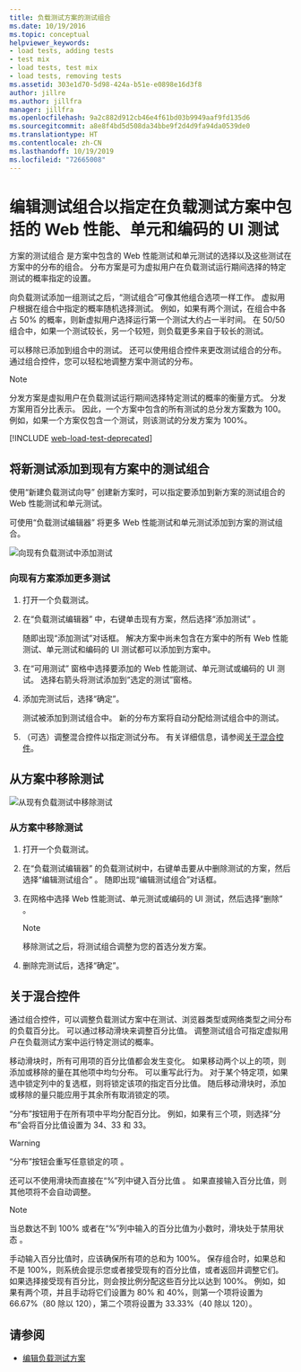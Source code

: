 ```yaml
---
title: 负载测试方案的测试组合
ms.date: 10/19/2016
ms.topic: conceptual
helpviewer_keywords:
- load tests, adding tests
- test mix
- load tests, test mix
- load tests, removing tests
ms.assetid: 303e1d70-5d98-424a-b51e-e0898e16d3f8
author: jillre
ms.author: jillfra
manager: jillfra
ms.openlocfilehash: 9a2c882d912cb46e4f61bd03b9949aaf9fd135d6
ms.sourcegitcommit: a8e8f4bd5d508da34bbe9f2d4d9fa94da0539de0
ms.translationtype: HT
ms.contentlocale: zh-CN
ms.lasthandoff: 10/19/2019
ms.locfileid: "72665008"
---
```

# <a name="edit-the-test-mix-to-specify-which-web-performance-unit-and-coded-ui-tests-to-include-in-a-load-test-scenario"></a>编辑测试组合以指定在负载测试方案中包括的 Web 性能、单元和编码的 UI 测试

方案的测试组合  是方案中包含的 Web 性能测试和单元测试的选择以及这些测试在方案中的分布的组合。 分布方案是可为虚拟用户在负载测试运行期间选择的特定测试的概率指定的设置。

向负载测试添加一组测试之后，“测试组合”可像其他组合选项一样工作。  虚拟用户根据在组合中指定的概率随机选择测试。 例如，如果有两个测试，在组合中各占 50% 的概率，则新虚拟用户选择运行第一个测试大约占一半时间。 在 50/50 组合中，如果一个测试较长，另一个较短，则负载更多来自于较长的测试。

可以移除已添加到组合中的测试。 还可以使用组合控件来更改测试组合的分布。 通过组合控件，您可以轻松地调整方案中测试的分布。

> [!NOTE]
> 分发方案是虚拟用户在负载测试运行期间选择特定测试的概率的衡量方式。 分发方案用百分比表示。 因此，一个方案中包含的所有测试的总分发方案数为 100。 例如，如果一个方案仅包含一个测试，则该测试的分发方案为 100%。

[!INCLUDE [web-load-test-deprecated](includes/web-load-test-deprecated.md)]

## <a name="add-new-tests-to-a-test-mix-in-an-existing-scenario"></a>将新测试添加到现有方案中的测试组合

使用“新建负载测试向导”  创建新方案时，可以指定要添加到新方案的测试组合的 Web 性能测试和单元测试。

可使用“负载测试编辑器”  将更多 Web 性能测试和单元测试添加到方案的测试组合。

![向现有负载测试中添加测试](../test/media/ltest_addingtests.png)

### <a name="to-add-more-tests-to-an-existing-scenario"></a>向现有方案添加更多测试

1. 打开一个负载测试。

2. 在“负载测试编辑器”  中，右键单击现有方案，然后选择“添加测试”  。

     随即出现“添加测试”对话框。  解决方案中尚未包含在方案中的所有 Web 性能测试、单元测试和编码的 UI 测试都可以添加到方案中。

3. 在“可用测试”  窗格中选择要添加的 Web 性能测试、单元测试或编码的 UI 测试。 选择右箭头将测试添加到“选定的测试”窗格。 

4. 添加完测试后，选择“确定”。 

     测试被添加到测试组合中。 新的分布方案将自动分配给测试组合中的测试。

5. （可选）调整混合控件以指定测试分布。 有关详细信息，请参阅[关于混合控件](../test/edit-the-test-mix-to-specify-which-web-browsers-types-in-a-load-test-scenario.md)。

## <a name="remove-tests-from-a-scenario"></a>从方案中移除测试
![从现有负载测试中移除测试](../test/media/ltest_removetest.png)

### <a name="to-remove-tests-from-a-scenario"></a>从方案中移除测试

1. 打开一个负载测试。

2. 在“负载测试编辑器”  的负载测试树中，右键单击要从中删除测试的方案，然后选择“编辑测试组合”  。 随即出现“编辑测试组合”对话框。 

3. 在网格中选择 Web 性能测试、单元测试或编码的 UI 测试，然后选择“删除”  。

    > [!NOTE]
    > 移除测试之后，将测试组合调整为您的首选分发方案。

4. 删除完测试后，选择“确定”。 

## <a name="EditingTestMixAboutMixControl"></a>关于混合控件
通过组合控件，可以调整负载测试方案中在测试、浏览器类型或网络类型之间分布的负载百分比。 可以通过移动滑块来调整百分比值。 调整测试组合可指定虚拟用户在负载测试方案中运行特定测试的概率。

移动滑块时，所有可用项的百分比值都会发生变化。 如果移动两个以上的项，则添加或移除的量在其他项中均匀分布。 可以重写此行为。 对于某个特定项，如果选中锁定列中的复选框，则将锁定该项的指定百分比值。 随后移动滑块时，添加或移除的量只能应用于其余所有取消锁定的项。

“分布”按钮用于在所有项中平均分配百分比。  例如，如果有三个项，则选择“分布”会将百分比值设置为 34、33 和 33。 

> [!WARNING]
> “分布”按钮会重写任意锁定的项  。

还可以不使用滑块而直接在“%”列中键入百分比值  。 如果直接输入百分比值，则其他项将不会自动调整。

> [!NOTE]
> 当总数达不到 100% 或者在“%”列中输入的百分比值为小数时，滑块处于禁用状态  。

手动输入百分比值时，应该确保所有项的总和为 100%。 保存组合时，如果总和不是 100%，则系统会提示您或者接受现有的百分比值，或者返回并调整它们。 如果选择接受现有百分比，则会按比例分配这些百分比以达到 100%。  例如，如果有两个项，并且手动将它们设置为 80% 和 40%，则第一个项将设置为 66.67%（80 除以 120），第二个项将设置为 33.33%（40 除以 120）。

## <a name="see-also"></a>请参阅

- [编辑负载测试方案](../test/edit-load-test-scenarios.md)
